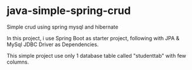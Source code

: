 # java-simple-spring-crud
Simple crud using spring mysql and hibernate

In this project, i use Spring Boot as starter project, following with JPA & MySql JDBC Driver as Dependencies.

This simple project use only 1 database table called "studenttab" with few columns.

